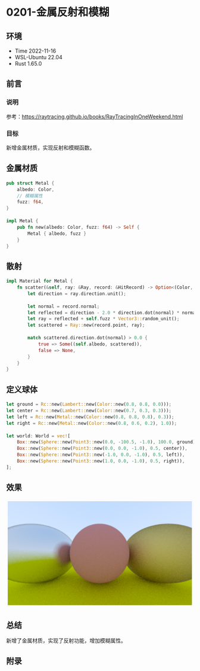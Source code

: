 # 0201-金属反射和模糊

## 环境

- Time 2022-11-16
- WSL-Ubuntu 22.04
- Rust 1.65.0

## 前言

### 说明

参考：<https://raytracing.github.io/books/RayTracingInOneWeekend.html>

### 目标

新增金属材质，实现反射和模糊函数。

## 金属材质

```Rust
pub struct Metal {
    albedo: Color,
    // 模糊属性
    fuzz: f64,
}

impl Metal {
    pub fn new(albedo: Color, fuzz: f64) -> Self {
        Metal { albedo, fuzz }
    }
}
```

## 散射

```Rust
impl Material for Metal {
    fn scatter(&self, ray: &Ray, record: &HitRecord) -> Option<(Color, Ray)> {
        let direction = ray.direction.unit();

        let normal = record.normal;
        let reflected = direction - 2.0 * direction.dot(normal) * normal;
        let ray = reflected + self.fuzz * Vector3::random_unit();
        let scattered = Ray::new(record.point, ray);

        match scattered.direction.dot(normal) > 0.0 {
            true => Some((self.albedo, scattered)),
            false => None,
        }
    }
}
```

## 定义球体

```Rust
let ground = Rc::new(Lambert::new(Color::new(0.8, 0.8, 0.0)));
let center = Rc::new(Lambert::new(Color::new(0.7, 0.3, 0.3)));
let left = Rc::new(Metal::new(Color::new(0.8, 0.8, 0.8), 0.3));
let right = Rc::new(Metal::new(Color::new(0.8, 0.6, 0.2), 1.0));

let world: World = vec![
    Box::new(Sphere::new(Point3::new(0.0, -100.5, -1.0), 100.0, ground)),
    Box::new(Sphere::new(Point3::new(0.0, 0.0, -1.0), 0.5, center)),
    Box::new(Sphere::new(Point3::new(-1.0, 0.0, -1.0), 0.5, left)),
    Box::new(Sphere::new(Point3::new(1.0, 0.0, -1.0), 0.5, right)),
];
```

## 效果

![金属材质][1]

## 总结

新增了金属材质，实现了反射功能，增加模糊属性。

[1]: images/metal.png

## 附录
